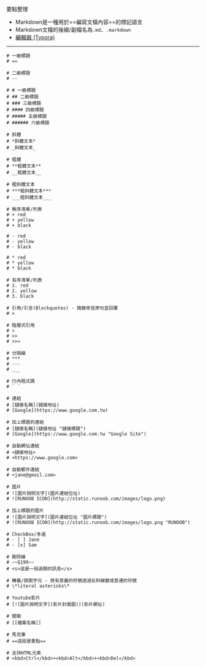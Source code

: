 要點整理
- Markdown是一種用於==編寫文檔內容==的標記語言
- Markdown文檔的後綴/副檔名為`.md`、`.markdown`
- [編輯器 (Typora)](https://typora.io/)

---

```
# 一級標題
# ==
```

```
# 二級標題
# --
```

```
# # 一級標題
# ## 二級標題
# ### 三級標題
# #### 四級標題
# ##### 五級標題
# ###### 六級標題
```

```
# 斜體
# *斜體文本*
# _斜體文本_
```

```
# 粗體
# **粗體文本**
# __粗體文本__
```

```
# 粗斜體文本
# ***粗斜體文本***
# ___粗斜體文本___
```

```
# 無序清單/列表
# + red
# + yellow
# + black

# - red
# - yellow
# - black

# * red
# * yellow
# * black
```

```
# 有序清單/列表
# 1. red
# 2. yellow
# 3. black
```

```
# 引用/引言(Blockquotes) - 摘錄來信原句並回覆
# >
```

```
# 階層式引用
# >
# >>
# >>>
```

```
# 分隔線
# ***
# ---
# ___
```

```
# 行內程式碼
# ` `
```

```
# 連結
# [鏈接名稱](鏈接地址)
# [Google](https://www.google.com.tw)
```

```
# 加上標題的連結
# [鏈接名稱](鏈接地址 "鏈接標題")
# [Google](https://www.google.com.tw "Google Site")
```

```
# 自動網址連結
# <鏈接地址>
# <https://www.google.com>
```

```
# 自動郵件連結
# <jane@gmail.com>
```

```
# 圖片
# ![圖片說明文字](圖片連結位址)
# ![RUNOOB ICON](http://static.runoob.com/images/logo.png)
```

```
# 加上標題的圖片
# ![圖片說明文字](圖片連結位址 "圖片標題")
# ![RUNOOB ICON](http://static.runoob.com/images/logo.png "RUNOOB")
```

```
# CheckBox/多選
# - [ ] Jane
# - [x] Sam
```

```
# 刪除線
# ~~$199~~
# <s>這是一段過期的訊息</s>
```

```
# 轉義/跳脫字元 - 將有意義的符號透過反斜線變成普通的符號
# \*literal asterisks\*
```

```
# Youtube影片
# [![圖片說明文字](影片封面圖)](影片網址)
```

```
# 關聯
# [[檔案名稱]]
```

```
# 馬克筆
# ==這段是重點==
```

```
# 支持HTML元素
# <kbd>Ctrl</kbd>+<kbd>Alt</kbd>+<kbd>Del</kbd>
```